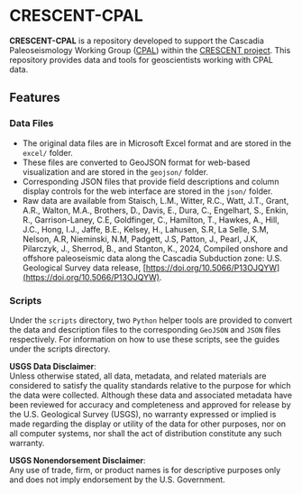 # CRESCENT-CPAL

**CRESCENT-CPAL** is a repository developed to support the Cascadia Paleoseismology Working Group ([CPAL](https://cascadiaquakes.org/cpal/)) within the [CRESCENT project](https://cascadiaquakes.org/). This repository provides data and tools for geoscientists working with CPAL data.

## Features

### **Data Files** 

- The original data files are in Microsoft Excel format and are stored in the `excel/` folder.
- These files are converted to GeoJSON format for web-based visualization and are stored in the `geojson/` folder.
- Corresponding JSON files that provide field descriptions and column display controls for the web interface are stored in the `json/` folder.
- Raw data are available from Staisch, L.M., Witter, R.C., Watt, J.T., Grant, A.R., Walton, M.A., Brothers, D., Davis, E., Dura, C., Engelhart, S., Enkin, R., Garrison-Laney, C.E, Goldfinger, C., Hamilton, T., Hawkes, A., Hill, J.C., Hong, I.J., Jaffe, B.E., Kelsey, H., Lahusen, S.R, La Selle, S.M, Nelson, A.R, Nieminski, N.M, Padgett, J.S, Patton, J., Pearl, J.K, Pilarczyk, J., Sherrod, B., and Stanton, K., 2024, Compiled onshore and offshore paleoseismic data along the Cascadia Subduction zone: U.S. Geological Survey data release, [https://doi.org/10.5066/P13OJQYW](https://doi.org/10.5066/P13OJQYW).

### **Scripts** 

Under the `scripts` directory, two `Python` helper tools are provided to convert the data and description files to the corresponding `GeoJSON` and `JSON` files respectively. For information on how to use these scripts, see the guides under the scripts directory.

**USGS Data Disclaimer**:  
Unless otherwise stated, all data, metadata, and related materials are considered to satisfy the quality standards relative to the purpose for which the data were collected. Although these data and associated metadata have been reviewed for accuracy and completeness and approved for release by the U.S. Geological Survey (USGS), no warranty expressed or implied is made regarding the display or utility of the data for other purposes, nor on all computer systems, nor shall the act of distribution constitute any such warranty.

**USGS Nonendorsement Disclaimer**:  
Any use of trade, firm, or product names is for descriptive purposes only and does not imply endorsement by the U.S. Government.
